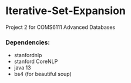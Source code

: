 # Iterative-Set-Expansion
Project 2 for COMS6111 Advanced Databases

### Dependencies: 
- stanfordnlp 
- stanford CoreNLP 
- java 13 
- bs4 (for beautiful soup)
